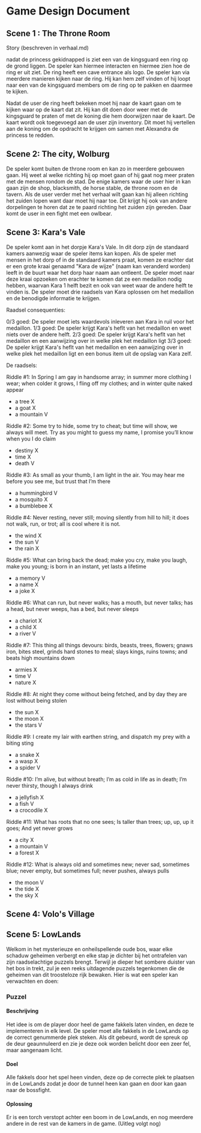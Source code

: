 # Game Design Document

## Scene 1 : The Throne Room

Story (beschreven in verhaal.md)

nadat de princess gekidnapped is ziet een van de kingsguard een ring op de grond liggen. De speler kan hiermee interacten en hiermee zien hoe de ring er uit ziet. De ring heeft een cave entrance als logo.
De speler kan via meerdere manieren kijken naar de ring. Hij kan hem zelf vinden of hij loopt naar een van de kingsguard members om de ring op te pakken en daarmee te kijken.

Nadat de user de ring heeft bekeken moet hij naar de kaart gaan om te kijken waar op de kaart dat zit. Hij kan dit doen door weer met de kingsguard te praten of met de koning die hem doorwijzen naar de kaart. De kaart wordt ook toegevoegd aan de user zijn inventory. Dit moet hij vertellen aan de koning om de opdracht te krijgen om samen met Alexandra de princess te redden.

## Scene 2: The city, Wolburg

De speler komt buiten de throne room en kan zo in meerdere gebouwen gaan. Hij weet al welke richting hij op moet gaan of hij gaat nog meer praten met de mensen rondom de stad.
De enige kamers waar de user hier in kan gaan zijn de shop, blacksmith, de horse stable, de throne room en de tavern.
Als de user verder met het verhaal wilt gaan kan hij alleen richting het zuiden lopen want daar moet hij naar toe. Dit krijgt hij ook van andere dorpelingen te horen dat ze te paard richting het zuiden zijn gereden. Daar komt de user in een fight met een owlbear.

## Scene 3: Kara's Vale

De speler komt aan in het dorpje Kara's Vale. In dit dorp zijn de standaard kamers aanwezig waar de speler items kan kopen.
Als de speler met mensen in het dorp of in de standaard kamers praat, komen ze erachter dat er een grote kraai genaamd "Kara de wijze" (naam kan veranderd worden) leeft in de buurt waar het dorp haar naam aan ontleent. De speler moet naar deze kraai opzoeken om erachter te komen dat ze een medaillon nodig hebben, waarvan Kara 1 helft bezit en ook van weet waar de andere helft te vinden is. De speler moet drie raadsels van Kara oplossen om het medaillon en de benodigde informatie te krijgen.

Raadsel consequenties:

0/3 goed: De speler moet iets waardevols inleveren aan Kara in ruil voor het medaillon.
1/3 goed: De speler krijgt Kara's heflt van het medaillon en weet niets over de andere helft.
2/3 goed: De speler krijgt Kara's heflt van het medaillon en een aanwijzing over in welke plek het medaillon ligt
3/3 goed: De speler krijgt Kara's heflt van het medaillon en een aanwijzing over in welke plek het medaillon ligt en een bonus item uit de opslag van Kara zelf.

De raadsels:

Riddle #1: In Spring I am gay in handsome array; in summer more clothing I wear;
when colder it grows, I fling off my clothes; and in winter quite naked appear

-   a tree X
-   a goat X
-   a mountain V

Riddle #2: Some try to hide, some try to cheat; but time will show, we always will meet.
Try as you might to guess my name, I promise you’ll know when you I do claim

-   destiny X
-   time X
-   death V

Riddle #3: As small as your thumb, I am light in the air.
You may hear me before you see me, but trust that I’m there

-   a hummingbird V
-   a mosquito X
-   a bumblebee X

Riddle #4: Never resting, never still; moving silently from hill to hill;
it does not walk, run, or trot; all is cool where it is not.

-   the wind X
-   the sun V
-   the rain X

Riddle #5: What can bring back the dead; make you cry,
make you laugh, make you young; is born in an instant, yet lasts a lifetime

-   a memory V
-   a name X
-   a joke X

Riddle #6: What can run, but never walks; has a mouth, but never talks;
has a head, but never weeps, has a bed, but never sleeps

-   a chariot X
-   a child X
-   a river V

Riddle #7: This thing all things devours: birds, beasts, trees, flowers;
gnaws iron, bites steel, grinds hard stones to meal; slays kings, ruins towns;
and beats high mountains down

-   armies X
-   time V
-   nature X

Riddle #8: At night they come without being fetched,
and by day they are lost without being stolen

-   the sun X
-   the moon X
-   the stars V

Riddle #9: I create my lair with earthen string, and dispatch my prey with a biting sting

-   a snake X
-   a wasp X
-   a spider V

Riddle #10: I’m alive, but without breath; I’m as cold in life as in death;
I’m never thirsty, though I always drink

-   a jellyfish X
-   a fish V
-   a crocodile X

Riddle #11: What has roots that no one sees; Is taller than trees;
up, up, up it goes; And yet never grows

-   a city X
-   a mountain V
-   a forest X

Riddle #12: What is always old and sometimes new; never sad, sometimes blue;
never empty, but sometimes full; never pushes, always pulls

-   the moon V
-   the tide X
-   the sky X

## Scene 4: Volo's Village

## Scene 5: LowLands

Welkom in het mysterieuze en onheilspellende oude bos, waar elke schaduw geheimen verbergt en elke stap je dichter bij het ontrafelen van zijn raadselachtige puzzels brengt. Terwijl je dieper het sombere duister van het bos in trekt, zul je een reeks uitdagende puzzels tegenkomen die de geheimen van dit troosteloze rijk bewaken. Hier is wat een speler kan verwachten en doen:

### Puzzel

#### Beschrijving

Het idee is om de player door heel de game fakkels laten vinden, en deze te implementeren in elk level. De speler moet alle fakkels in de LowLands op de correct genummerde plek steken. Als dit gebeurd, wordt de spreuk op de deur geaunnuleerd en zie je deze ook worden belicht door een zeer fel, maar aangenaam licht.

#### Doel

Alle fakkels door het spel heen vinden, deze op de correcte plek te plaatsen in de LowLands zodat je door de tunnel heen kan gaan en door kan gaan naar de bossfight.

#### Oplossing

Er is een torch verstopt achter een boom in de LowLands, en nog meerdere andere in de rest van de kamers in de game. (Uitleg volgt nog)
